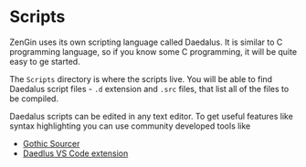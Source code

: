 # Scripts

ZenGin uses its own scripting language called Daedalus. It is similar to C programming language, so if you know some C programming, it will be quite easy to ge started.

The `Scripts` directory is where the scripts live. You will be able to find Daedalus script files - `.d` extension and `.src` files, that list all of the files to be compiled.

Daedalus scripts can be edited in any text editor. To get useful features like syntax highlighting you can use community developed tools like 

 - [Gothic Sourcer](../tools/GothicSourcer.md)
 - [Daedlus VS Code extension](../tools/DLS.md)

